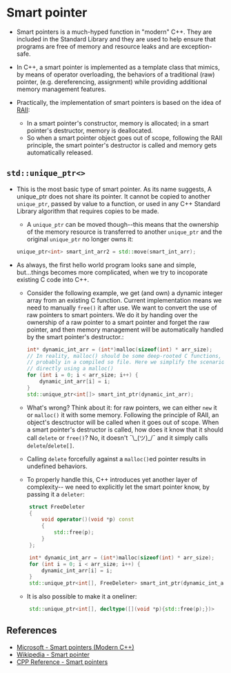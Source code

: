 # Smart pointer

* Smart pointers is a much-hyped function in "modern" C++. They are included
in the Standard Library and they are used to help ensure that programs are
free of memory and resource leaks and are exception-safe.

* In C++, a smart pointer is implemented as a template class that mimics, by
means of operator overloading, the behaviors of a traditional (raw) pointer,
(e.g. dereferencing, assignment) while providing additional memory management
features. 

* Practically, the implementation of smart pointers is based on the idea of
[RAII](../01_raii/):
    * In a smart pointer's constructor, memory is allocated; in a smart
    pointer's destructor, memory is deallocated.
    * So when a smart pointer object goes out of scope, following the RAII
    principle, the smart pointer's destructor is called and memory gets
    automatically released.

## `std::unique_ptr<>`

* This is the most basic type of smart pointer. As its name suggests, A
unique_ptr does not share its pointer. It cannot be copied to another
`unique_ptr`, passed by value to a function, or used in any C++ Standard
Library algorithm that requires copies to be made.
    * A `unique_ptr` can be moved though--this means that the ownership of
    the memory resource is transferred to another `unique_ptr` and the
    original `unique_ptr` no longer owns it:

    ```C++
    unique_ptr<int> smart_int_arr2 = std::move(smart_int_arr);
    ```

* As always, the first hello world program looks sane and simple, but...things
becomes more complicated, when we try to incoporate existing C code into C++.
    * Consider the following example, we get (and own) a dynamic integer
    array from an existing C function. Current implementation means we need to
    manually `free()` it after use. We want to convert the use of raw pointers
    to smart pointers. We do it by handing over the ownership of a raw pointer
    to a smart pointer and forget the raw pointer, and then memory management
    will be automatically handled by the smart pointer's destructor.:

        ```C++
        int* dynamic_int_arr = (int*)malloc(sizeof(int) * arr_size);
        // In reality, malloc() should be some deep-rooted C functions,
        // probably in a compiled so file. Here we simplify the scenario by
        // directly using a malloc()
        for (int i = 0; i < arr_size; i++) {
            dynamic_int_arr[i] = i;
        }
        std::unique_ptr<int[]> smart_int_ptr(dynamic_int_arr);
        ```

    * What's wrong? Think about it: for raw pointers, we can either `new` it
    or `malloc()` it with some memory. Following the principle of RAII, an
    object's desctructor will be called when it goes out of scope. When a
    smart pointer's destructor is called, how does it know that it should
    call `delete` or `free()`? No, it doesn't ¯\\\_(ツ)\_\/¯ and it simply
    calls `delete`/`delete[]`.
    * Calling `delete` forcefully against a `malloc()`ed pointer results in
    undefined behaviors.
    * To properly handle this, C++ introduces yet another layer of complexity--
    we need to explicitly let the smart pointer know, by passing it a `deleter`:

    ```C++
        struct FreeDeleter
        {
            void operator()(void *p) const
            {
                std::free(p);
            }
        };

        int* dynamic_int_arr = (int*)malloc(sizeof(int) * arr_size);
        for (int i = 0; i < arr_size; i++) {
            dynamic_int_arr[i] = i;
        }
        std::unique_ptr<int[], FreeDeleter> smart_int_ptr(dynamic_int_arr);
    ```
    * It is also possible to make it a oneliner:

    ```C++
        std::unique_ptr<int[], decltype([](void *p){std::free(p);})>
    ```
    



## References

* [Microsoft - Smart pointers (Modern C++)](https://learn.microsoft.com/en-us/cpp/cpp/smart-pointers-modern-cpp?view=msvc-170)
* [Wikipedia - Smart pointer](https://en.wikipedia.org/wiki/Smart_pointer)
* [CPP Reference - Smart pointers](https://en.cppreference.com/book/intro/smart_pointers)
